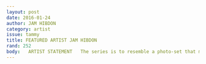 ```yaml
---
layout: post 
date: 2016-01-24
author: JAM HIBDON
category: artist
issue: tammy
title: FEATURED ARTIST JAM HIBDON
rand: 252
body:   ARTIST STATEMENT   The series is to resemble a photo-set that might accompany an article in a modern women's magazine showcasing young, attractive, alternative women who have chosen to modify their bodies, and in some cases, sacrifice a vital appendage in the mix. A grotesque fetish viewed through the compelling lens of extra-normal feats and modern diversity, masking the detrimental priority of fashion, which has grown to consume flesh in new, and dramatic ways.    The connection with the body is a talking point that seems to be lost on many, lost in the day-to-day shuffle of surviving. As humanity continues to change, to keep up with our technological tower of Babel, we will no doubt be challenged to make decisions based on questions to which the answers will constantly be changing as well.     This is but a glance at one of those questions&#58; How will the fashion (and culture) industry respond to digital evolution of (wo)man?                      "jam    Chain Girl          "jam    Gill Gir          "jam    Goggle Girl           "jam    Quad Girl           "jam    Tail Girl          "jam    Wing Girl                      Previous        Next    
---
```


